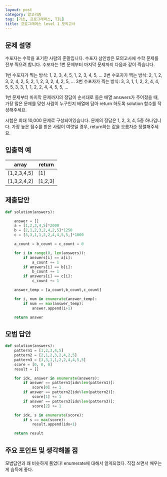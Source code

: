 ```yaml
---
layout: post
category: 알고리즘
tag: [기초, 프로그래머스, TIL]
title: 프로그래머스 level 1 모의고사
---
```


## 문제 설명

수포자는 수학을 포기한 사람의 준말입니다. 수포자 삼인방은 모의고사에 수학 문제를 전부 찍으려 합니다. 수포자는 1번 문제부터 마지막 문제까지 다음과 같이 찍습니다.

1번 수포자가 찍는 방식: 1, 2, 3, 4, 5, 1, 2, 3, 4, 5, ...
2번 수포자가 찍는 방식: 2, 1, 2, 3, 2, 4, 2, 5, 2, 1, 2, 3, 2, 4, 2, 5, ...
3번 수포자가 찍는 방식: 3, 3, 1, 1, 2, 2, 4, 4, 5, 5, 3, 3, 1, 1, 2, 2, 4, 4, 5, 5, ...

1번 문제부터 마지막 문제까지의 정답이 순서대로 들은 배열 answers가 주어졌을 때, 가장 많은 문제를 맞힌 사람이 누구인지 배열에 담아 return 하도록 solution 함수를 작성해주세요.

시험은 최대 10,000 문제로 구성되어있습니다.
문제의 정답은 1, 2, 3, 4, 5중 하나입니다.
가장 높은 점수를 받은 사람이 여럿일 경우, return하는 값을 오름차순 정렬해주세요.

## 입출력 예

<table>
  <thead>
    <tr>
      <th>array</th>
      <th>return</th>
    </tr>
  </thead>
  <tbody>
    <tr>
      <td>[1,2,3,4,5]</td>
      <td>[1]</td>
    </tr>
    <tr>
      <td>[1,3,2,4,2]</td>
      <td>[1,2,3]</td>
    </tr>
  </tbody>
</table>

## 제출답안

```python
def solution(answers):

    answer = []
    a = [1,2,3,4,5]*2000
    b = [2,1,2,3,2,4,2,5]*1250
    c = [3,3,1,1,2,2,4,4,5,5,]*1000

    a_count = b_count = c_count = 0

    for i in range(0, len(answers)):
        if answers[i] == a[i]:
            a_count += 1
        if answers[i] == b[i]:
            b_count += 1
        if answers[i] == c[i]:
            c_count += 1

    answer_temp = [a_count,b_count,c_count]

    for i, num in enumerate(answer_temp):
        if num == max(answer_temp):
            answer.append(i+1)

    return answer
```

## 모범 답안

```python
def solution(answers):
    pattern1 = [1,2,3,4,5]
    pattern2 = [2,1,2,3,2,4,2,5]
    pattern3 = [3,3,1,1,2,2,4,4,5,5]
    score = [0, 0, 0]
    result = []

    for idx, answer in enumerate(answers):
        if answer == pattern1[idx%len(pattern1)]:
            score[0] += 1
        if answer == pattern2[idx%len(pattern2)]:
            score[1] += 1
        if answer == pattern3[idx%len(pattern3)]:
            score[2] += 1

    for idx, s in enumerate(score):
        if s == max(score):
            result.append(idx+1)

    return result
```

## 주요 포인트 및 생각해볼 점

모범답안과 꽤 비슷하게 풀었다!
enumerate에 대해서 알게되었다. 직접 쓰면서 배우는게 습득에 좋다.
